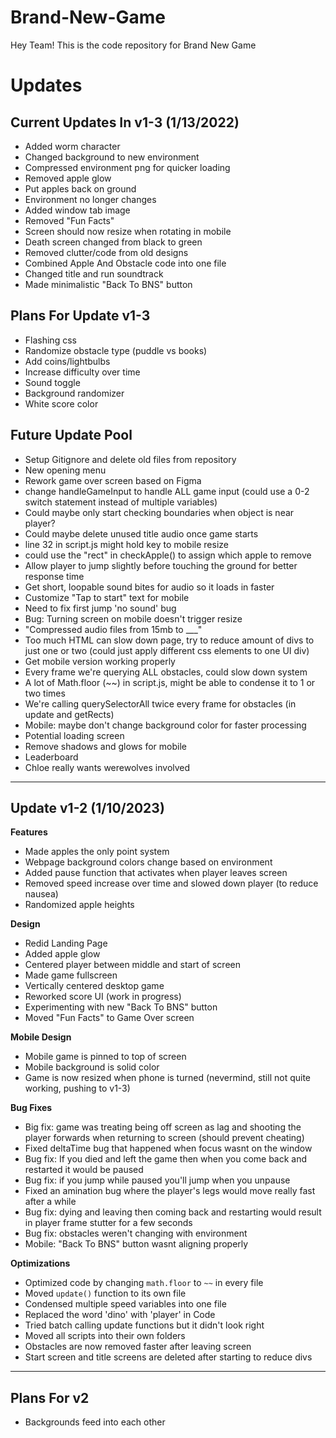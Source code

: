 ﻿# Brand-New-Game
Hey Team! This is the code repository for Brand New Game

# Updates

## Current Updates In v1-3 (1/13/2022)
- Added worm character
- Changed background to new environment
- Compressed environment png for quicker loading
- Removed apple glow
- Put apples back on ground
- Environment no longer changes
- Added window tab image
- Removed "Fun Facts"
- Screen should now resize when rotating in mobile
- Death screen changed from black to green
- Removed clutter/code from old designs
- Combined Apple And Obstacle code into one file
- Changed title and run soundtrack
- Made minimalistic "Back To BNS" button


## Plans For Update v1-3
- Flashing css
- Randomize obstacle type (puddle vs books)
- Add coins/lightbulbs
- Increase difficulty over time
- Sound toggle
- Background randomizer
- White score color


## Future Update Pool
- Setup Gitignore and delete old files from repository
- New opening menu
- Rework game over screen based on Figma
- change handleGameInput to handle ALL game input (could use a 0-2 switch statement instead of multiple variables)
- Could maybe only start checking boundaries when object is near player?
- Could maybe delete unused title audio once game starts
- line 32 in script.js might hold key to mobile resize
- could use the "rect" in checkApple() to assign which apple to remove
- Allow player to jump slightly before touching the ground for better response time
- Get short, loopable sound bites for audio so it loads in faster
- Customize "Tap to start" text for mobile
- Need to fix first jump 'no sound' bug
- Bug: Turning screen on mobile doesn't trigger resize
- "Compressed audio files from 15mb to ___"
- Too much HTML can slow down page, try to reduce amount of divs to just one or two (could just apply different css elements to one UI div)
- Get mobile version working properly
- Every frame we're querying ALL obstacles, could slow down system
- A lot of Math.floor (~~) in script.js, might be able to condense it to 1 or two times
- We're calling querySelectorAll twice every frame for obstacles (in update and getRects)
- Mobile: maybe don't change background color for faster processing
- Potential loading screen
- Remove shadows and glows for mobile
- Leaderboard
- Chloe really wants werewolves involved

---

## Update v1-2 (1/10/2023)
**Features**
- Made apples the only point system
- Webpage background colors change based on environment
- Added pause function that activates when player leaves screen
- Removed speed increase over time and slowed down player (to reduce nausea)
- Randomized apple heights

**Design**
- Redid Landing Page
- Added apple glow
- Centered player between middle and start of screen
- Made game fullscreen
- Vertically centered desktop game
- Reworked score UI (work in progress)
- Experimenting with new "Back To BNS" button
- Moved "Fun Facts" to Game Over screen

**Mobile Design**
- Mobile game is pinned to top of screen
- Mobile background is solid color
- Game is now resized when phone is turned (nevermind, still not quite working, pushing to v1-3)

**Bug Fixes**
- Big fix: game was treating being off screen as lag and shooting the player forwards when returning to screen (should prevent cheating)
- Fixed deltaTime bug that happened when focus wasnt on the window
- Bug fix: If you died and left the game then when you come back and restarted it would be paused
- Bug fix: if you jump while paused you'll jump when you unpause
- Fixed an amination bug where the player's legs would move really fast after a while
- Bug fix: dying and leaving then coming back and restarting would result in player frame stutter for a few seconds
- Bug fix: obstacles weren't changing with environment
- Mobile: "Back To BNS" button wasnt aligning properly

**Optimizations**
- Optimized code by changing `math.floor` to `~~` in every file
- Moved `update()` function to its own file 
- Condensed multiple speed variables into one file
- Replaced the word 'dino' with 'player' in Code
- Tried batch calling update functions but it didn't look right
- Moved all scripts into their own folders
- Obstacles are now removed faster after leaving screen
- Start screen and title screens are deleted after starting to reduce divs

---

## Plans For v2

- Backgrounds feed into each other
